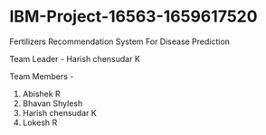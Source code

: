 # IBM-Project-16563-1659617520
Fertilizers Recommendation System For Disease Prediction
  
Team Leader - Harish chensudar K

Team Members - 
   1. Abishek R
   2. Bhavan Shylesh
   3. Harish chensudar K
   4. Lokesh R
